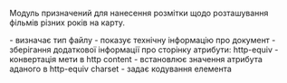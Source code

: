 Модуль призначений для нанесення розмітки щодо розташування фільмів різних років на карту.
<!DOCTYPE> - визначає тип файлу
<head> - показує технічну інформацію про документ
<meta> - зберігання додаткової інформації про сторінку
   атрибути:
        http-equiv - конвертація мети в http
        content - встановлює значення атрибута аданого в http-equiv
        charset -  задає кодування елемента
<script> - описує скріпти програми, може мати посилання на програму або її текст
    атрибути:
        src - адреса атрибуту з зовн файлу для імпорту в даний файл
<link> - встановлює звязок між даним і зовнішніми документами
    атрибути:
        rel - визначає відношенням між даним файлом і файлом до якого ми прокладаємо шлях
        href - шлях до звязаного файлу
<style> - визначає стилі кожної частини сторінки
<body> - основна частина
<div> - визначає частину документа
Карта, яку ми отримуємо в результаті, дає нам змогу відслідкувати які регіони були найбільш розвиваючимись в 
кіноіндустрії, а також їх залежність від року. Також можна подивитись на найбільш населені міста в наш час, як
додаткова функція.
